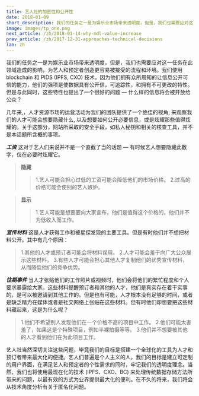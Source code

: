 ```yaml
---
title: 艺人社的加密性和公开性
date: 2018-01-09
short_description: 我们的任务之一是为娱乐业市场带来透明度，但是，我们也需要应对这一任务在此领域造成的影响
image: images/tp_one.png
next_article: /zh/2018-01-14-why-mdl-value-increase
prev_article: /zh/2017-12-31-approaches-technical-decisions
lan: zh
---
```


我们的任务之一是为娱乐业市场带来透明度，但是，我们也需要应对这一任务在此领域造成的影响，为艺人和预定者创造更容易被接受的流程和环境。我们使用 blockchain 和 PIDS (IPFS, CXO) 技术，因为他们拥有众所周知的让信息公开可信的能力，他们的强项是使数据具有公开信，可追踪性，和拥有不可更改的特性。但是与此同时，这些特性也提出了一个很好的问题 — 什么样的信息将会被开放给公众？

几年来,，人才资源市场的运营活动为我们的团队提供了一个绝佳的视角, 来观察我们的人才可能会想要隐藏什么, 以及想要如何公开必要信息，或是炫耀那些值得炫耀的。关于这部分，网站所采取的安全手段，如私人秘钥和相关的核查工具，并不是本话题所含概的事项。

***工资***
这对于艺人们来说并不是一个直截了当的话题 — 有时候艺人想要隐藏此数字，仅在必要时炫耀它。

>**隐藏**
>>1.艺人可能会担心过低的工资可能会降低他们的市场价格。
>>2.过高的价格可能会使别的艺人嫉妒。

>**显示**
>>1.艺人可能是想要要向大家宣布，他们是值得这个价格的，他们并不为低收入而工作。

***宣传材料***
这是人才获得工作和被星探发现的主要工具。但是有时他们并不想把材料公开。其中有几个原因：

>1.其他的人才或预订者可能会将材料误用。
>2.人才可能会羞于向广大公众展示这些材料。
>3.有些人才可能会担心其他人才复制他们的优秀宣传材料，从而降低他们的竞争优势。

***往期事件***
当人才张贴他们的工作照片或视频时，他们会将他们的繁忙程度和个人要求暴露给大家。这些材料提醒预订者和其他的人才，他们是真实存在着干实事的，是可以被邀请到其他工作的。但是也有可能，人才根本没有足够的时间，或者是缺乏精力在媒体或者是社交网络上张贴在这些材料。但有时他们却想要把这些材料藏起来，这是为什么呢？

>1.他们不希望别人发现他们在一个价格不高的项目中工作。
>2.他们可能太害羞了，如果这是个特殊项目，例如半裸拍摄等等。
>3.他们并不想要被其他的人才看到他们在为此项目工作。

艺人社当然深切关注这些问题，毕竟我们的目标是搭建一个全球化的工具为人才和预订者带来最大化的便捷。艺人们普遍是个人主义的人，我们的目标是建立可定制的用户界面，在满足艺人和预定者的个性需求的同时，牢记我们的透明度理念。当然，我们也将使用最现在化的技术 (IPFS、CXO、BC) 来处理传统数据存储方法所带来的问题，以最有效的方式为业界提供最大化的便利。在不久的将来，我们将会从技术角度分析有关于匿名化问题。

